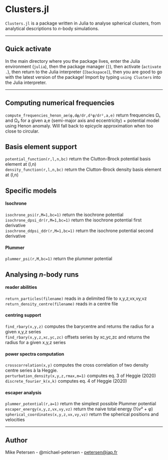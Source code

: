
# Clusters.jl

`Clusters.jl` is a package written in Julia to analyse spherical
clusters, from analytical descriptions to _n_-body simulations.

-----------------------------

## Quick activate

In the main directory where you the package lives, enter the Julia environment (`julia`), then the package manager (`]`), then activate (`activate .`), then return to the Julia interpreter (`[backspace]`), then you are good to go with the latest version of the package! Import by typing `using Clusters` into the Julia interpreter.

-----------------------------

## Computing numerical frequencies

`compute_frequencies_henon_ae(φ,dφ/dr,d²φ/dr²,a,e)` return frequencies Ω₁ and Ω₂ for a given a,e (semi-major axis and eccentricity) + potential model using Henon anomaly. Will fall back to epicycle approximation when too close to circular.


## Basis element support

`potential_function(r,l,n,bc)` return the Clutton-Brock potential basis element at (l,n)  
`density_function(r,l,n,bc)` return the Clutton-Brock density basis element at (l,n)  

## Specific models

#### Isochrone
`isochrone_psi(r,M=1,bc=1)` return the isochrone potential  
`isochrone_dpsi_dr(r,M=1,bc=1)` return the isochrone potential first derivative  
`isochrone_ddpsi_ddr(r,M=1,bc=1)` return the isochrone potential second derivative  

#### Plummer
`plummer_psi(r,M,bc=1)` return the plummer potential  


## Analysing _n_-body runs
#### reader abilities

`return_particles(filename)` reads in a delimited file to x,y,z,vx,vy,vz  
`return_density_centre(filename)` reads in a centre file

#### centring support

`find_rbary(x,y,z)` computes the barycentre and returns the radius for a given x,y,z series  
`find_rbary(x,y,z,xc,yc,zc)` offsets series by xc,yc,zc and returns the radius for a given x,y,z series


#### power spectra computation

`crosscorrelation(x,y)` computes the cross correlation of two density centre series à la Heggie.  
`perturbation_density(x,y,z,rmax,m=1)` computes eq. 3 of Heggie (2020)  
`discrete_fourier_k(x,k)` computes eq. 4 of Heggie (2020)

#### escaper analysis

`plummer_potential(r,a=1)` return the simplest possible Plummer potential  
`escaper_energy(x,y,z,vx,vy,vz)` return the naive total energy (½v² + φ)  
`spherical_coordinates(x,y,z,vx,vy,vz)` return the spherical positions and velocities


-----------------------------

## Author

Mike Petersen -  @michael-petersen - petersen@iap.fr

